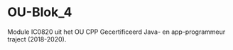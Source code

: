 # OU-Blok_4
Module IC0820 uit het OU CPP Gecertificeerd Java- en app-programmeur traject (2018-2020).

